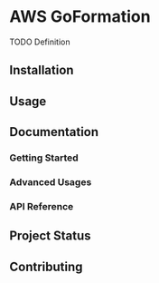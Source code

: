 # AWS GoFormation

TODO Definition

## Installation

## Usage

## Documentation

### Getting Started

### Advanced Usages

### API Reference

## Project Status

## Contributing